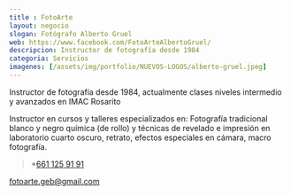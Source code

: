 ```yaml
---
title : FotoArte
layout: negocio
slogan: Fotógrafo Alberto Gruel
web: https://www.facebook.com/FotoArteAlbertoGruel/
descripcion: Instructor de fotografía desde 1984
categoria: Servicios
imagenes: [/assets/img/portfolio/NUEVOS-LOGOS/alberto-gruel.jpeg]
---
```


Instructor de fotografía desde 1984, actualmente clases niveles intermedio y avanzados en IMAC Rosarito

Instructor en cursos y talleres especializados en: Fotografía tradicional blanco y negro química (de rollo) y técnicas de revelado e impresión en laboratorio cuarto oscuro, retrato, efectos especiales en cámara, macro fotografía.

>*<a href="tel:+526611259191">661 125 91 91</a> 
 
<fotoarte.geb@gmail.com>
